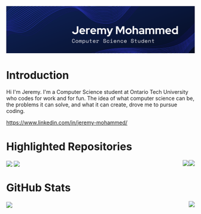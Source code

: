 <img src="https://github.com/Jeremy-Mohammed/Introduction/blob/main/Images/Jeremy%20Mohammed.png"/>

# Introduction

Hi I'm Jeremy. I'm a Computer Science student at Ontario Tech University who codes for work and for fun. The idea of what computer science can be, the problems it can solve, and what it can create, drove me to pursue coding.

https://www.linkedin.com/in/jeremy-mohammed/

# Highlighted Repositories

<img align="right" src="https://github-readme-stats.vercel.app/api/pin/?username=Jeremy-Mohammed&repo=Food4Cause&theme=tokyonight&card_width=350"/>
<img align="center" src="https://github-readme-stats.vercel.app/api/pin/?username=Jeremy-Mohammed&repo=Website&theme=tokyonight&card_width=350"/>
<img align="right" src="https://github-readme-stats.vercel.app/api/pin/?username=Jeremy-Mohammed&repo=Movie-Database&theme=tokyonight&card_width=350"/>
<img align="center" src="https://github-readme-stats.vercel.app/api/pin/?username=Jeremy-Mohammed&repo=Spam-Detection&theme=tokyonight&card_width=350"/>


# GitHub Stats

<img align="right" src="https://github-readme-stats.vercel.app/api/top-langs/?username=Jeremy-Mohammed&layout=compact&theme=tokyonight&hide=roff&langs_count=6&card_width=250"/>
<img align="center" src="https://github-readme-stats.vercel.app/api?username=Jeremy-Mohammed&show_icons=true&theme=tokyonight&hide=prs&card_width=10"/>
